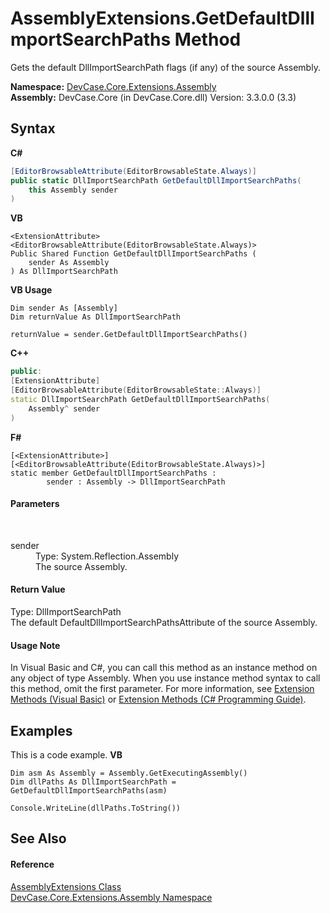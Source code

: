 # AssemblyExtensions.GetDefaultDllImportSearchPaths Method 
 

Gets the default DllImportSearchPath flags (if any) of the source Assembly.

**Namespace:**&nbsp;<a href="N_DevCase_Core_Extensions_Assembly">DevCase.Core.Extensions.Assembly</a><br />**Assembly:**&nbsp;DevCase.Core (in DevCase.Core.dll) Version: 3.3.0.0 (3.3)

## Syntax

**C#**<br />
``` C#
[EditorBrowsableAttribute(EditorBrowsableState.Always)]
public static DllImportSearchPath GetDefaultDllImportSearchPaths(
	this Assembly sender
)
```

**VB**<br />
``` VB
<ExtensionAttribute>
<EditorBrowsableAttribute(EditorBrowsableState.Always)>
Public Shared Function GetDefaultDllImportSearchPaths ( 
	sender As Assembly
) As DllImportSearchPath
```

**VB Usage**<br />
``` VB Usage
Dim sender As [Assembly]
Dim returnValue As DllImportSearchPath

returnValue = sender.GetDefaultDllImportSearchPaths()
```

**C++**<br />
``` C++
public:
[ExtensionAttribute]
[EditorBrowsableAttribute(EditorBrowsableState::Always)]
static DllImportSearchPath GetDefaultDllImportSearchPaths(
	Assembly^ sender
)
```

**F#**<br />
``` F#
[<ExtensionAttribute>]
[<EditorBrowsableAttribute(EditorBrowsableState.Always)>]
static member GetDefaultDllImportSearchPaths : 
        sender : Assembly -> DllImportSearchPath 

```


#### Parameters
&nbsp;<dl><dt>sender</dt><dd>Type: System.Reflection.Assembly<br />The source Assembly.</dd></dl>

#### Return Value
Type: DllImportSearchPath<br />The default DefaultDllImportSearchPathsAttribute of the source Assembly.

#### Usage Note
In Visual Basic and C#, you can call this method as an instance method on any object of type Assembly. When you use instance method syntax to call this method, omit the first parameter. For more information, see <a href="https://docs.microsoft.com/dotnet/visual-basic/programming-guide/language-features/procedures/extension-methods">Extension Methods (Visual Basic)</a> or <a href="https://docs.microsoft.com/dotnet/csharp/programming-guide/classes-and-structs/extension-methods">Extension Methods (C# Programming Guide)</a>.

## Examples
This is a code example. 
**VB**<br />
``` VB
Dim asm As Assembly = Assembly.GetExecutingAssembly()
Dim dllPaths As DllImportSearchPath = GetDefaultDllImportSearchPaths(asm)

Console.WriteLine(dllPaths.ToString())
```


## See Also


#### Reference
<a href="T_DevCase_Core_Extensions_Assembly_AssemblyExtensions">AssemblyExtensions Class</a><br /><a href="N_DevCase_Core_Extensions_Assembly">DevCase.Core.Extensions.Assembly Namespace</a><br />